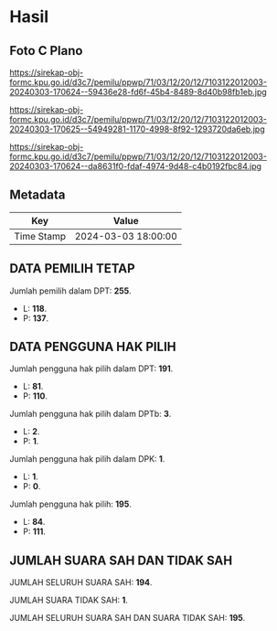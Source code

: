# Hasil

## Foto C Plano

https://sirekap-obj-formc.kpu.go.id/d3c7/pemilu/ppwp/71/03/12/20/12/7103122012003-20240303-170624--59436e28-fd6f-45b4-8489-8d40b98fb1eb.jpg

https://sirekap-obj-formc.kpu.go.id/d3c7/pemilu/ppwp/71/03/12/20/12/7103122012003-20240303-170625--54949281-1170-4998-8f92-1293720da6eb.jpg

https://sirekap-obj-formc.kpu.go.id/d3c7/pemilu/ppwp/71/03/12/20/12/7103122012003-20240303-170624--da8631f0-fdaf-4974-9d48-c4b0192fbc84.jpg


## Metadata

| Key        | Value               |
| ---------- | ------------------- |
| Time Stamp | 2024-03-03 18:00:00 |


## DATA PEMILIH TETAP

Jumlah pemilih dalam DPT: **255**.
 * L: **118**.
 * P: **137**.

## DATA PENGGUNA HAK PILIH

Jumlah pengguna hak pilih dalam DPT: **191**.
 * L: **81**.
 * P: **110**.

Jumlah pengguna hak pilih dalam DPTb: **3**.
 * L: **2**.
 * P: **1**.

Jumlah pengguna hak pilih dalam DPK: **1**.
 * L: **1**.
 * P: **0**.

Jumlah pengguna hak pilih: **195**.
 * L: **84**.
 * P: **111**.

## JUMLAH SUARA SAH DAN TIDAK SAH

JUMLAH SELURUH SUARA SAH: **194**.

JUMLAH SUARA TIDAK SAH: **1**.

JUMLAH SELURUH SUARA SAH DAN SUARA TIDAK SAH: **195**.


